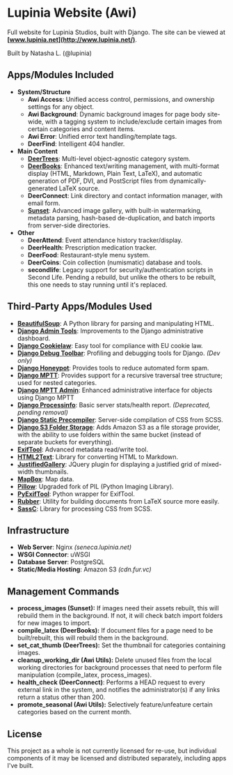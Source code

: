 # Lupinia Website (Awi)

Full website for Lupinia Studios, built with Django.  The site can be viewed at **[www.lupinia.net](http://www.lupinia.net/)**.

Built by Natasha L. (@lupinia)

Apps/Modules Included
---------------------

- **System/Structure**
	- **Awi Access**:  Unified access control, permissions, and ownership settings for any object.
	- **Awi Background**:  Dynamic background images for page body site-wide, with a tagging system to include/exclude certain images from certain categories and content items.
	- **Awi Error**:  Unified error text handling/template tags.
	- **DeerFind**:  Intelligent 404 handler.
- **Main Content**
	- **[DeerTrees](http://www.lupinia.net/code/projects/django/deertrees.htm)**:  Multi-level object-agnostic category system.
	- **[DeerBooks](http://www.lupinia.net/code/projects/django/deerbooks.htm)**:  Enhanced text/writing management, with multi-format display (HTML, Markdown, Plain Text, LaTeX), and automatic generation of PDF, DVI, and PostScript files from dynamically-generated LaTeX source.
	- **DeerConnect**:  Link directory and contact information manager, with email form.
	- **[Sunset](http://www.lupinia.net/code/projects/django/sunset.htm)**:  Advanced image gallery, with built-in watermarking, metadata parsing, hash-based de-duplication, and batch imports from server-side directories.
- **Other**
	- **DeerAttend**:  Event attendance history tracker/display.
	- **DeerHealth**:  Prescription medication tracker.
	- **DeerFood**:  Restaurant-style menu system.
	- **DeerCoins**:  Coin collection (numismatic) database and tools.
	- **secondlife**:  Legacy support for security/authentication scripts in Second Life.  Pending a rebuild, but unlike the others to be rebuilt, this one needs to stay running until it's replaced.

Third-Party Apps/Modules Used
-----------------------------

- **[BeautifulSoup](https://www.crummy.com/software/BeautifulSoup/)**:  A Python library for parsing and manipulating HTML.
- **[Django Admin Tools](https://github.com/django-admin-tools/django-admin-tools)**:  Improvements to the Django administrative dashboard.
- **[Django Cookielaw](https://github.com/TyMaszWeb/django-cookie-law)**:  Easy tool for compliance with EU cookie law.
- **[Django Debug Toolbar](https://github.com/django-debug-toolbar/django-debug-toolbar)**:  Profiling and debugging tools for Django.  *(Dev only)*
- **[Django Honeypot](https://github.com/jamesturk/django-honeypot/)**:  Provides tools to reduce automated form spam.
- **[Django MPTT](https://github.com/django-mptt/django-mptt/)**:  Provides support for a recursive traversal tree structure; used for nested categories.
- **[Django MPTT Admin](https://github.com/mbraak/django-mptt-admin)**:  Enhanced administrative interface for objects using Django MPTT
- **[Django Processinfo](https://github.com/jedie/django-processinfo)**:  Basic server stats/health report.  *(Deprecated, pending removal)*
- **[Django Static Precompiler](https://github.com/andreyfedoseev/django-static-precompiler)**:  Server-side compilation of CSS from SCSS.
- **[Django S3 Folder Storage](https://github.com/jamstooks/django-s3-folder-storage)**:  Adds Amazon S3 as a file storage provider, with the ability to use folders within the same bucket (instead of separate buckets for everything).
- **[ExifTool](http://www.sno.phy.queensu.ca/~phil/exiftool/)**:  Advanced metadata read/write tool.
- **[HTML2Text](https://github.com/Alir3z4/html2text)**:  Library for converting HTML to Markdown.
- **[JustifiedGallery](http://miromannino.github.io/Justified-Gallery/)**:  JQuery plugin for displaying a justified grid of mixed-width thumbnails.
- **[MapBox](https://www.mapbox.com/)**:  Map data.
- **[Pillow](https://python-pillow.org/)**:  Upgraded fork of PIL (Python Imaging Library).
- **[PyExifTool](https://github.com/smarnach/pyexiftool)**:  Python wrapper for ExifTool.
- **[Rubber](https://launchpad.net/rubber/)**:  Utility for building documents from LaTeX source more easily.
- **[SassC](https://github.com/sass/sassc)**:  Library for processing CSS from SCSS.

Infrastructure
--------------

- **Web Server**:  Nginx *(seneca.lupinia.net)*
- **WSGI Connector**:  uWSGI
- **Database Server**:  PostgreSQL
- **Static/Media Hosting**:  Amazon S3 *(cdn.fur.vc)*

Management Commands
-------------------

- **process_images (Sunset):**  If images need their assets rebuilt, this will rebuild them in the background.  If not, it will check batch import folders for new images to import.
- **compile_latex (DeerBooks):**  If document files for a page need to be built/rebuilt, this will rebuild them in the background.
- **set_cat_thumb (DeerTrees):**  Set the thumbnail for categories containing images.
- **cleanup_working_dir (Awi Utils):**  Delete unused files from the local working directories for background processes that need to perform file manipulation (compile_latex, process_images).
- **health_check (DeerConnect)**:  Performs a HEAD request to every external link in the system, and notifies the administrator(s) if any links return a status other than 200.
- **promote_seasonal (Awi Utils):**  Selectively feature/unfeature certain categories based on the current month.

License
-------

This project as a whole is not currently licensed for re-use, but individual components of it may be licensed and distributed separately, including apps I've built.

